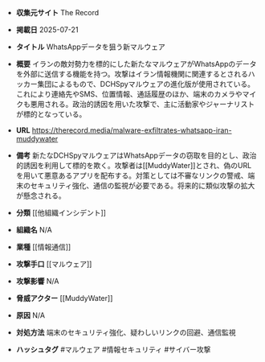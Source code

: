 - **収集元サイト**
The Record

- **掲載日**
2025-07-21

- **タイトル**
WhatsAppデータを狙う新マルウェア

- **概要**
イランの敵対勢力を標的にした新たなマルウェアがWhatsAppのデータを外部に送信する機能を持つ。攻撃はイラン情報機関に関連するとされるハッカー集団によるもので、DCHSpyマルウェアの進化版が使用されている。これにより連絡先やSMS、位置情報、通話履歴のほか、端末のカメラやマイクも悪用される。政治的誘因を用いた攻撃で、主に活動家やジャーナリストが標的となっている。

- **URL**
https://therecord.media/malware-exfiltrates-whatsapp-iran-muddywater

- **備考**
新たなDCHSpyマルウェアはWhatsAppデータの窃取を目的とし、政治的誘因を利用して標的を欺く。攻撃者は[[MuddyWater]]とされ、偽のURLを用いて悪意あるアプリを配布する。対策としては不審なリンクの警戒、端末のセキュリティ強化、通信の監視が必要である。将来的に類似攻撃の拡大が懸念される。

- **分類**
[[他組織インシデント]]

- **組織名**
N/A

- **業種**
[[情報通信]]

- **攻撃手口**
[[マルウェア]]

- **攻撃影響**
N/A

- **脅威アクター**
[[MuddyWater]]

- **原因**
N/A

- **対処方法**
端末のセキュリティ強化、疑わしいリンクの回避、通信監視

- **ハッシュタグ**
#マルウェア #情報セキュリティ #サイバー攻撃
